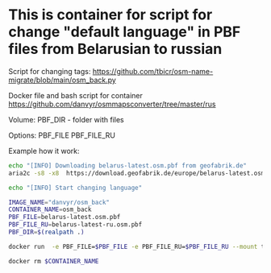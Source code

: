 # This is container for script for change "default language" in PBF files from Belarusian to russian

Script for changing tags: https://github.com/tbicr/osm-name-migrate/blob/main/osm_back.py

Docker file and bash script for container https://github.com/danvyr/osmmapsconverter/tree/master/rus

Volume: PBF_DIR   - folder with files

Options: PBF_FILE PBF_FILE_RU  


Example how it work:
```bash
echo "[INFO] Downloading belarus-latest.osm.pbf from geofabrik.de"
aria2c -s8 -x8  https://download.geofabrik.de/europe/belarus-latest.osm.pbf

echo "[INFO] Start changing language"

IMAGE_NAME="danvyr/osm_back"
CONTAINER_NAME=osm_back
PBF_FILE=belarus-latest.osm.pbf
PBF_FILE_RU=belarus-latest-ru.osm.pbf
PBF_DIR=$(realpath .)

docker run  -e PBF_FILE=$PBF_FILE -e PBF_FILE_RU=$PBF_FILE_RU --mount type=bind,src=$PBF_DIR,dst=/pbf --name $CONTAINER_NAME  $IMAGE_NAME 

docker rm $CONTAINER_NAME
```